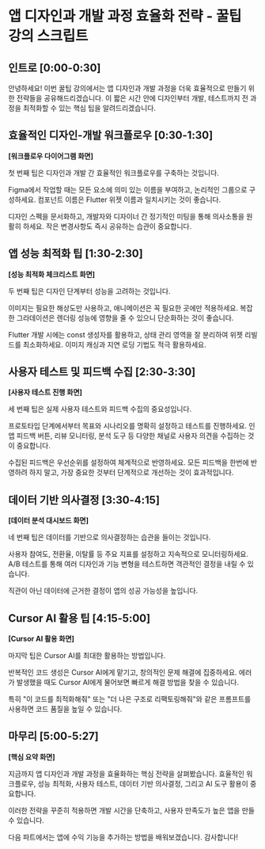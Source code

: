 # 앱 디자인과 개발 과정 효율화 전략 - 꿀팁 강의 스크립트

## 인트로 [0:00-0:30]
안녕하세요! 이번 꿀팁 강의에서는 앱 디자인과 개발 과정을 더욱 효율적으로 만들기 위한 전략들을 공유해드리겠습니다. 이 짧은 시간 안에 디자인부터 개발, 테스트까지 전 과정을 최적화할 수 있는 핵심 팁을 알려드리겠습니다.

## 효율적인 디자인-개발 워크플로우 [0:30-1:30]
**[워크플로우 다이어그램 화면]**

첫 번째 팁은 디자인과 개발 간 효율적인 워크플로우를 구축하는 것입니다. 

Figma에서 작업할 때는 모든 요소에 의미 있는 이름을 부여하고, 논리적인 그룹으로 구성하세요. 컴포넌트 이름은 Flutter 위젯 이름과 일치시키는 것이 좋습니다.

디자인 스펙을 문서화하고, 개발자와 디자이너 간 정기적인 미팅을 통해 의사소통을 원활히 하세요. 작은 변경사항도 즉시 공유하는 습관이 중요합니다.

## 앱 성능 최적화 팁 [1:30-2:30]
**[성능 최적화 체크리스트 화면]**

두 번째 팁은 디자인 단계부터 성능을 고려하는 것입니다.

이미지는 필요한 해상도만 사용하고, 애니메이션은 꼭 필요한 곳에만 적용하세요. 복잡한 그라데이션은 렌더링 성능에 영향을 줄 수 있으니 단순화하는 것이 좋습니다.

Flutter 개발 시에는 const 생성자를 활용하고, 상태 관리 영역을 잘 분리하여 위젯 리빌드를 최소화하세요. 이미지 캐싱과 지연 로딩 기법도 적극 활용하세요.

## 사용자 테스트 및 피드백 수집 [2:30-3:30]
**[사용자 테스트 진행 화면]**

세 번째 팁은 실제 사용자 테스트와 피드백 수집의 중요성입니다.

프로토타입 단계에서부터 목표와 시나리오를 명확히 설정하고 테스트를 진행하세요. 인앱 피드백 버튼, 리뷰 모니터링, 분석 도구 등 다양한 채널로 사용자 의견을 수집하는 것이 중요합니다.

수집된 피드백은 우선순위를 설정하여 체계적으로 반영하세요. 모든 피드백을 한번에 반영하려 하지 말고, 가장 중요한 것부터 단계적으로 개선하는 것이 효과적입니다.

## 데이터 기반 의사결정 [3:30-4:15]
**[데이터 분석 대시보드 화면]**

네 번째 팁은 데이터를 기반으로 의사결정하는 습관을 들이는 것입니다.

사용자 참여도, 전환율, 이탈률 등 주요 지표를 설정하고 지속적으로 모니터링하세요. A/B 테스트를 통해 여러 디자인과 기능 변형을 테스트하면 객관적인 결정을 내릴 수 있습니다.

직관이 아닌 데이터에 근거한 결정이 앱의 성공 가능성을 높입니다.

## Cursor AI 활용 팁 [4:15-5:00]
**[Cursor AI 활용 화면]**

마지막 팁은 Cursor AI를 최대한 활용하는 방법입니다.

반복적인 코드 생성은 Cursor AI에게 맡기고, 창의적인 문제 해결에 집중하세요. 에러가 발생했을 때도 Cursor AI에게 물어보면 빠르게 해결 방법을 찾을 수 있습니다.

특히 "이 코드를 최적화해줘" 또는 "더 나은 구조로 리팩토링해줘"와 같은 프롬프트를 사용하면 코드 품질을 높일 수 있습니다.

## 마무리 [5:00-5:27]
**[핵심 요약 화면]**

지금까지 앱 디자인과 개발 과정을 효율화하는 핵심 전략을 살펴봤습니다. 효율적인 워크플로우, 성능 최적화, 사용자 테스트, 데이터 기반 의사결정, 그리고 AI 도구 활용이 중요합니다.

이러한 전략을 꾸준히 적용하면 개발 시간을 단축하고, 사용자 만족도가 높은 앱을 만들 수 있습니다.

다음 파트에서는 앱에 수익 기능을 추가하는 방법을 배워보겠습니다. 감사합니다!